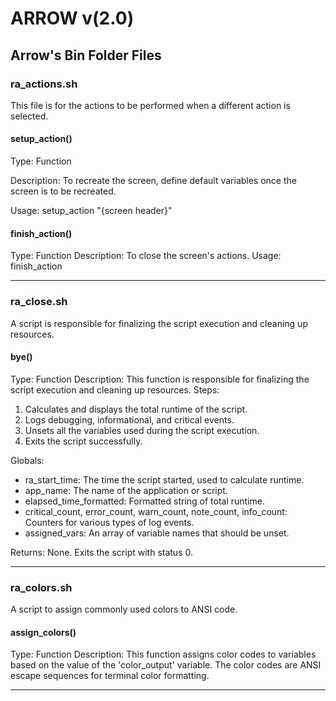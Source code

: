 # ARROW v(2.0)

## Arrow's Bin Folder Files

### ra_actions.sh

This file is for the actions to be performed when a different action is selected.

#### setup_action()

Type: Function

Description: To recreate the screen, define default variables once the screen is to be recreated.

Usage: setup_action "{screen header}"

#### finish_action()

Type: Function
Description: To close the screen's actions.
Usage: finish_action

---

### ra_close.sh

A script is responsible for finalizing the script execution and cleaning up resources.

#### bye()

Type: Function
Description: This function is responsible for finalizing the script execution and cleaning up resources.
Steps:

1. Calculates and displays the total runtime of the script.
2. Logs debugging, informational, and critical events.
3. Unsets all the variables used during the script execution.
4. Exits the script successfully.

Globals:

- ra_start_time: The time the script started, used to calculate runtime.
- app_name: The name of the application or script.
- elapsed_time_formatted: Formatted string of total runtime.
- critical_count, error_count, warn_count, note_count, info_count: Counters for various types of log events.
- assigned_vars: An array of variable names that should be unset.

Returns:
  None. Exits the script with status 0.

---

### ra_colors.sh

A script to assign commonly used colors to ANSI code.

#### assign_colors()

Type: Function
Description: This function assigns color codes to variables based on the value of the 'color_output' variable. The color codes are ANSI escape sequences for terminal color formatting.

---

